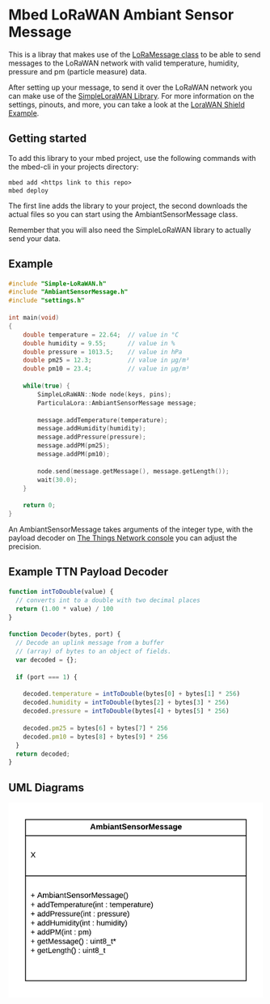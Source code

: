# Mbed LoRaWAN Ambiant Sensor Message

This is a libray that makes use of the [LoRaMessage class](https://github.com/sillevl/mbed-lorawan-serialization) to be able to send messages to the LoRaWAN network with valid temperature, humidity, pressure and pm (particle measure) data.

After setting up your message, to send it over the LoRaWAN network you can make use of the [SimpleLoraWAN Library](https://github.com/sillevl/mbed-Simple-LoRaWAN).
For more information on the settings, pinouts, and more, you can take a look at the [LoraWAN Shield Example](https://github.com/sillevl/lorawan-shield-example).

## Getting started
To add this library to your mbed project, use the following commands with the mbed-cli in your projects directory:
```
mbed add <https link to this repo>
mbed deploy
```
The first line adds the library to your project, the second downloads the actual files so you can start using the AmbiantSensorMessage class.

Remember that you will also need the SimpleLoRaWAN library to actually send your data.

## Example
```c++
#include "Simple-LoRaWAN.h"
#include "AmbiantSensorMessage.h"
#include "settings.h"

int main(void)
{
    double temperature = 22.64;  // value in °C
    double humidity = 9.55;      // value in %
    double pressure = 1013.5;    // value in hPa
    double pm25 = 12.3;          // value in µg/m³
    double pm10 = 23.4;          // value in µg/m³

    while(true) {
        SimpleLoRaWAN::Node node(keys, pins);
        ParticulaLora::AmbiantSensorMessage message;

        message.addTemperature(temperature);
        message.addHumidity(humidity);
        message.addPressure(pressure);
        message.addPM(pm25);
        message.addPM(pm10);

        node.send(message.getMessage(), message.getLength());
        wait(30.0);
    }

    return 0;
}

```
An AmbiantSensorMessage takes arguments of the integer type, with the payload decoder on [The Things Network console](https://console.thethingsnetwork.org/) you can adjust the precision.

## Example TTN Payload Decoder

```javascript
function intToDouble(value) {
  // converts int to a double with two decimal places
  return (1.00 * value) / 100
}

function Decoder(bytes, port) {
  // Decode an uplink message from a buffer
  // (array) of bytes to an object of fields.
  var decoded = {};

  if (port === 1) {

    decoded.temperature = intToDouble(bytes[0] + bytes[1] * 256)
    decoded.humidity = intToDouble(bytes[2] + bytes[3] * 256)
    decoded.pressure = intToDouble(bytes[4] + bytes[5] * 256)
    
    decoded.pm25 = bytes[6] + bytes[7] * 256
    decoded.pm10 = bytes[8] + bytes[9] * 256
  }
  return decoded;
}
```




## UML Diagrams

![AmbiantSensorMessage UML diagram](./img/AmbiantSensorMessage.png "AmbiantSensorMessage UML diagram")